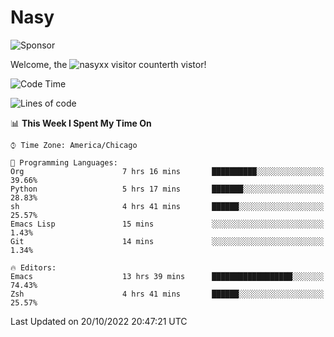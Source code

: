 # Nasy

<!--
<p align="center">
<img height="200" src="https://github-readme-stats.vercel.app/api?username=nasyxx&count_private=true&show_icons=true&theme=dracula&include_all_commits=true"/>
<img height="200" src="https://github-readme-stats.vercel.app/api/top-langs/?username=nasyxx&theme=dracula&hide=html,jupyter+notebook&count_private=true&show_icons=true"/>
</p>

  
----------------
-->

![Sponsor](https://img.shields.io/static/v1.svg?label=Sponsor&message=%E2%9D%A4&logo=GitHub&style=flat&color=pink)
 
Welcome, the ![nasyxx visitor counter](https://count.getloli.com/get/@nasyxx?theme=rule34)th vistor!
 
<!--START_SECTION:waka-->
![Code Time](http://img.shields.io/badge/Code%20Time-2%2C734%20hrs%2032%20mins-blue)

![Lines of code](https://img.shields.io/badge/From%20Hello%20World%20I%27ve%20Written-5%20Million%20lines%20of%20code-blue)

📊 **This Week I Spent My Time On** 

```text
⌚︎ Time Zone: America/Chicago

💬 Programming Languages: 
Org                      7 hrs 16 mins       ██████████░░░░░░░░░░░░░░░   39.66% 
Python                   5 hrs 17 mins       ███████░░░░░░░░░░░░░░░░░░   28.83% 
sh                       4 hrs 41 mins       ██████░░░░░░░░░░░░░░░░░░░   25.57% 
Emacs Lisp               15 mins             ░░░░░░░░░░░░░░░░░░░░░░░░░   1.43% 
Git                      14 mins             ░░░░░░░░░░░░░░░░░░░░░░░░░   1.34%

🔥 Editors: 
Emacs                    13 hrs 39 mins      ██████████████████░░░░░░░   74.43% 
Zsh                      4 hrs 41 mins       ██████░░░░░░░░░░░░░░░░░░░   25.57%

```


 Last Updated on 20/10/2022 20:47:21 UTC
<!--END_SECTION:waka-->

<!-- ![visitors](https://visitor-badge.laobi.icu/badge?page_id=nasyxx.nasyxx) -->
